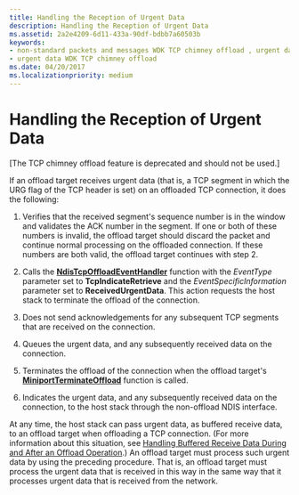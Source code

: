 ```yaml
---
title: Handling the Reception of Urgent Data
description: Handling the Reception of Urgent Data
ms.assetid: 2a2e4209-6d11-433a-90df-bdbb7a60503b
keywords:
- non-standard packets and messages WDK TCP chimney offload , urgent data
- urgent data WDK TCP chimney offload
ms.date: 04/20/2017
ms.localizationpriority: medium
---
```


# Handling the Reception of Urgent Data


\[The TCP chimney offload feature is deprecated and should not be used.\]

If an offload target receives urgent data (that is, a TCP segment in which the URG flag of the TCP header is set) on an offloaded TCP connection, it does the following:

1.  Verifies that the received segment's sequence number is in the window and validates the ACK number in the segment. If one or both of these numbers is invalid, the offload target should discard the packet and continue normal processing on the offloaded connection. If these numbers are both valid, the offload target continues with step 2.

2.  Calls the [**NdisTcpOffloadEventHandler**](https://msdn.microsoft.com/library/windows/hardware/ff564595) function with the *EventType* parameter set to **TcpIndicateRetrieve** and the *EventSpecificInformation* parameter set to **ReceivedUrgentData**. This action requests the host stack to terminate the offload of the connection.

3.  Does not send acknowledgements for any subsequent TCP segments that are received on the connection.

4.  Queues the urgent data, and any subsequently received data on the connection.

5.  Terminates the offload of the connection when the offload target's [**MiniportTerminateOffload**](https://msdn.microsoft.com/library/windows/hardware/ff559468) function is called.

6.  Indicates the urgent data, and any subsequently received data on the connection, to the host stack through the non-offload NDIS interface.

At any time, the host stack can pass urgent data, as buffered receive data, to an offload target when offloading a TCP connection. (For more information about this situation, see [Handling Buffered Receive Data During and After an Offload Operation](handling-buffered-receive-data-during-and-after-an-offload-operation.md).) An offload target must process such urgent data by using the preceding procedure. That is, an offload target must process the urgent data that is received in this way in the same way that it processes urgent data that is received from the network.

 

 





